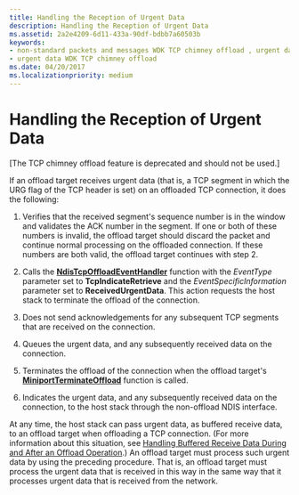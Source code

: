 ```yaml
---
title: Handling the Reception of Urgent Data
description: Handling the Reception of Urgent Data
ms.assetid: 2a2e4209-6d11-433a-90df-bdbb7a60503b
keywords:
- non-standard packets and messages WDK TCP chimney offload , urgent data
- urgent data WDK TCP chimney offload
ms.date: 04/20/2017
ms.localizationpriority: medium
---
```


# Handling the Reception of Urgent Data


\[The TCP chimney offload feature is deprecated and should not be used.\]

If an offload target receives urgent data (that is, a TCP segment in which the URG flag of the TCP header is set) on an offloaded TCP connection, it does the following:

1.  Verifies that the received segment's sequence number is in the window and validates the ACK number in the segment. If one or both of these numbers is invalid, the offload target should discard the packet and continue normal processing on the offloaded connection. If these numbers are both valid, the offload target continues with step 2.

2.  Calls the [**NdisTcpOffloadEventHandler**](https://msdn.microsoft.com/library/windows/hardware/ff564595) function with the *EventType* parameter set to **TcpIndicateRetrieve** and the *EventSpecificInformation* parameter set to **ReceivedUrgentData**. This action requests the host stack to terminate the offload of the connection.

3.  Does not send acknowledgements for any subsequent TCP segments that are received on the connection.

4.  Queues the urgent data, and any subsequently received data on the connection.

5.  Terminates the offload of the connection when the offload target's [**MiniportTerminateOffload**](https://msdn.microsoft.com/library/windows/hardware/ff559468) function is called.

6.  Indicates the urgent data, and any subsequently received data on the connection, to the host stack through the non-offload NDIS interface.

At any time, the host stack can pass urgent data, as buffered receive data, to an offload target when offloading a TCP connection. (For more information about this situation, see [Handling Buffered Receive Data During and After an Offload Operation](handling-buffered-receive-data-during-and-after-an-offload-operation.md).) An offload target must process such urgent data by using the preceding procedure. That is, an offload target must process the urgent data that is received in this way in the same way that it processes urgent data that is received from the network.

 

 





